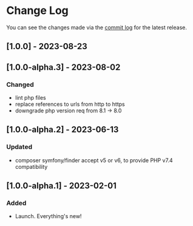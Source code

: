 # Change Log

You can see the changes made via the [commit log](https://github.com/themehybrid/hybrid-filesystem/commits/master) for the latest release.

## [1.0.0] - 2023-08-23

## [1.0.0-alpha.3] - 2023-08-02

### Changed

- lint php files
- replace references to urls from http to https
- downgrade php version req from 8.1 -> 8.0

## [1.0.0-alpha.2] - 2023-06-13

### Updated

- composer symfony/finder accept v5 or v6, to provide PHP v7.4 compatibility

## [1.0.0-alpha.1] - 2023-02-01

### Added

- Launch.  Everything's new!
